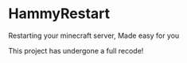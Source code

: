 # HammyRestart
Restarting your minecraft server, Made easy for you

This project has undergone a full recode!

